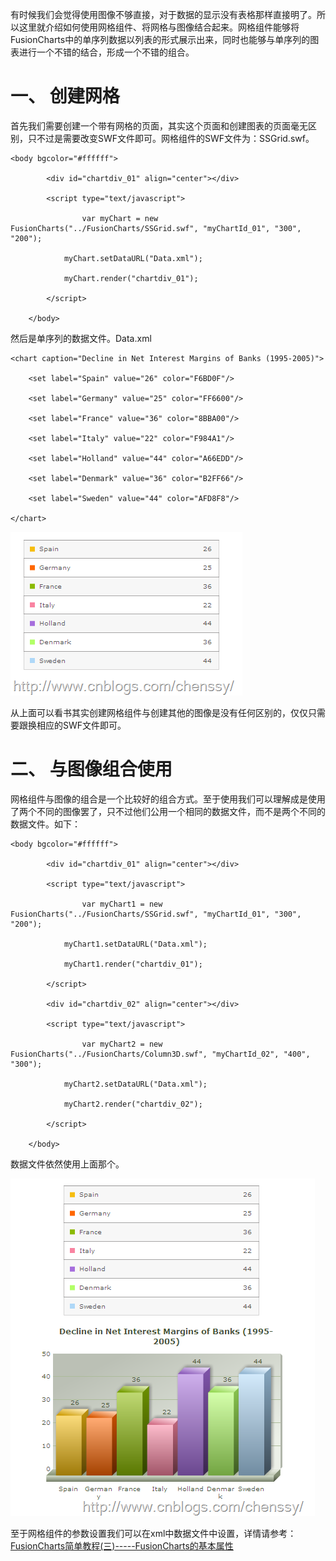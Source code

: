 有时候我们会觉得使用图像不够直接，对于数据的显示没有表格那样直接明了。所以这里就介绍如何使用网格组件、将网格与图像结合起来。网格组件能够将FusionCharts中的单序列数据以列表的形式展示出来，同时也能够与单序列的图表进行一个不错的结合，形成一个不错的组合。

# 一、 创建网格

首先我们需要创建一个带有网格的页面，其实这个页面和创建图表的页面毫无区别，只不过是需要改变SWF文件即可。网格组件的SWF文件为：SSGrid.swf。

    
    
    <body bgcolor="#ffffff">

            <div id="chartdiv_01" align="center"></div>

            <script type="text/javascript">   

                    var myChart = new FusionCharts("../FusionCharts/SSGrid.swf", "myChartId_01", "300", "200");    

                myChart.setDataURL("Data.xml");    

                myChart.render("chartdiv_01");    

            </script> 

        </body>

然后是单序列的数据文件。Data.xml

    
    
    <chart caption="Decline in Net Interest Margins of Banks (1995-2005)">

        <set label="Spain" value="26" color="F6BD0F"/> 

        <set label="Germany" value="25" color="FF6600"/> 

        <set label="France" value="36" color="8BBA00"/> 

        <set label="Italy" value="22" color="F984A1"/> 

        <set label="Holland" value="44" color="A66EDD"/> 

        <set label="Denmark" value="36" color="B2FF66"/> 

        <set label="Sweden" value="44" color="AFD8F8"/> 

    </chart>

[![111111111](../md/img/chenssy/02194332-21c3f4c9b6a4456098549b30d51ab06f.png)](https://images0.cnblogs.com/blog/381060/201309/02194331-80cdaca8c06b468d86f4d47b97eee426.png)

从上面可以看书其实创建网格组件与创建其他的图像是没有任何区别的，仅仅只需要跟换相应的SWF文件即可。

# 二、 与图像组合使用

网格组件与图像的组合是一个比较好的组合方式。至于使用我们可以理解成是使用了两个不同的图像罢了，只不过他们公用一个相同的数据文件，而不是两个不同的数据文件。如下：

    
    
    <body bgcolor="#ffffff">

            <div id="chartdiv_01" align="center"></div>

            <script type="text/javascript">   

                    var myChart1 = new FusionCharts("../FusionCharts/SSGrid.swf", "myChartId_01", "300", "200");    

                myChart1.setDataURL("Data.xml");    

                myChart1.render("chartdiv_01");    

            </script> 

            <div id="chartdiv_02" align="center"></div>

            <script type="text/javascript">   

                    var myChart2 = new FusionCharts("../FusionCharts/Column3D.swf", "myChartId_02", "400", "300");    

                myChart2.setDataURL("Data.xml");    

                myChart2.render("chartdiv_02");    

            </script> 

        </body>

数据文件依然使用上面那个。

[![222222](../md/img/chenssy/02194332-edfdfd9d906748658e65e95d05c98789.png)](https://images0.cnblogs.com/blog/381060/201309/02194332-21c3f07456694df5aed79e9534a5c186.png)

至于网格组件的参数设置我们可以在xml中数据文件中设置，详情请参考：[FusionCharts简单教程(三)-----FusionCharts的基本属性](http://www.cnblogs.com/chenssy/p/3263482.html)

